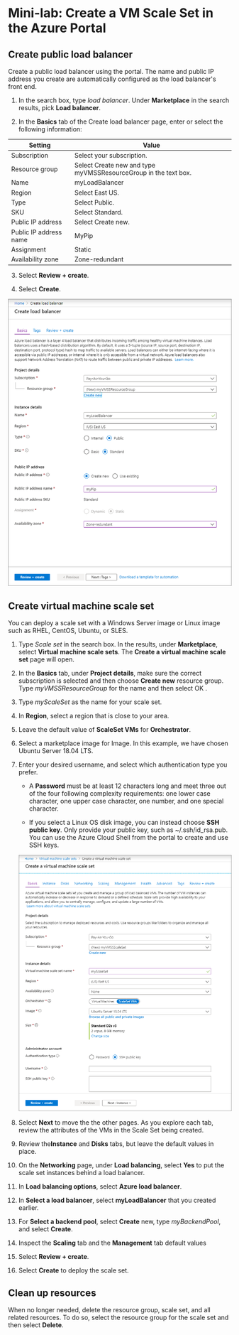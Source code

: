 # Mini-lab: Create a VM Scale Set in the Azure Portal

## Create public load balancer

Create a public load balancer using the portal. The name and public IP address you create are automatically configured as the load balancer's front end.

1. In the search box, type *load balancer*. Under **Marketplace** in the search results, pick **Load balancer**.

2. In the **Basics** tab of the Create load balancer page, enter or select the following information:

| Setting 	| Value 	|
|------------------------	|-----------------------------------------------------------------	|
| Subscription 	| Select your subscription. 	|
| Resource group 	| Select Create new and type myVMSSResourceGroup in the text box. 	|
| Name 	| myLoadBalancer 	|
| Region 	| Select East US. 	|
| Type 	| Select Public. 	|
| SKU 	| Select Standard. 	|
| Public IP address 	| Select Create new. 	|
| Public IP address name 	| MyPip 	|
| Assignment 	| Static 	|
| Availability zone 	| Zone-redundant 	|

3. Select **Review + create**.

4. Select **Create**.

![Create a load balancer](../../Linked_Image_Files/create_a_scale_set_image1.png)

## Create virtual machine scale set

You can deploy a scale set with a Windows Server image or Linux image such as RHEL, CentOS, Ubuntu, or SLES.

1. Type *Scale set* in the search box. In the results, under **Marketplace**, select **Virtual machine scale sets**. The **Create a virtual machine scale set** page will open.

2. In the **Basics** tab, under **Project details**, make sure the correct subscription is selected and then choose **Create new** resource group. Type *myVMSSResourceGroup* for the name and then select OK .

3. Type *myScaleSet* as the name for your scale set.

4. In **Region**, select a region that is close to your area.

5. Leave the default value of **ScaleSet VMs** for **Orchestrator**.

6. Select a marketplace image for Image. In this example, we have chosen Ubuntu Server 18.04 LTS.

7. Enter your desired username, and select which authentication type you prefer.

    - A **Password** must be at least 12 characters long and meet three out of the four following complexity requirements: one lower case character, one upper case character, one number, and one special character. 

    - If you select a Linux OS disk image, you can instead choose **SSH public key**. Only provide your public key, such as ~/.ssh/id_rsa.pub. You can use the Azure Cloud Shell from the portal to create and use SSH keys.

    ![Create a virtual machine scale set](../../Linked_Image_Files/create_a_scale_set_image2.png)

8. Select **Next** to move the the other pages. As you explore each tab, review the attributes of the VMs in the Scale Set being created​.

9. Review the**Instance** and **Disks** tabs, but leave the default values in place.

10. On the **Networking** page, under **Load balancing**, select **Yes** to put the scale set instances behind a load balancer.

11. In **Load balancing options**, select **Azure load balancer**.

12. In **Select a load balancer**, select **myLoadBalancer** that you created earlier.

13. For **Select a backend pool**, select **Create** new, type *myBackendPool*, and select **Create**.

1. Inspect the **Scaling** tab and the **Management** tab default values

14. Select **Review + create**.

15. Select **Create** to deploy the scale set.

 ## Clean up resources

 When no longer needed, delete the resource group, scale set, and all related resources. To do so, select the resource group for the scale set and then select **Delete**.